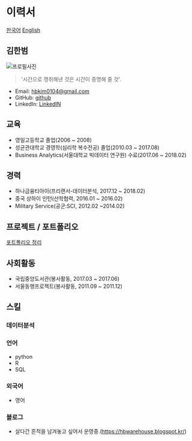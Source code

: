 # 이력서

[한국어](./README.md) [English](./README_en.md)

## 김한범
![프로필사진](https://github.com/hbkimhbkim/Resume/blob/master/images/hbkim.JPG)

>'시간으로 쟁취해낸 것은 시간이 증명해 줄 것'. <br/>

- Email: hbkim0104@gmail.com
- GitHub: [github](https://github.com/hbkimhbkim)
- LinkedIn: [LinkedIN](https://www.linkedin.com/in/hanbum-kim-a2b08b163/)

## 교육
- 영일고등학교 졸업(2006 ~ 2008)
- 성균관대학교 경영학(심리학 복수전공) 졸업(2010.03 ~ 2017.08)
- Business Analytics(서울대학교 빅데이터 연구원) 수료(2017.06 ~ 2018.02)

## 경력
- 하나금융티아이(프리랜서-데이터분석, 2017.12 ~ 2018.02)
- 중국 상하이 인턴(산학협력, 2016.01 ~ 2016.02)
- Military Service(공군:SCI, 2012.02 ~2014.02)

## 프로젝트 / 포트폴리오
[포트폴리오 정리](github.com/hbkimhbkim/Portfolio_ML)

## 사회활동
- 국립중앙도서관(봉사활동, 2017.03 ~ 2017.06)
- 서울동행프로젝트(봉사활동, 2011.09 ~ 2011.12)

## 스킬
### 데이터분석
### 언어
- python
- R
- SQL

### 외국어
- 영어

### 블로그
- 살다간 흔적을 남겨놓고 싶어서 운영중.(https://hbwarehouse.blogspot.kr/)
